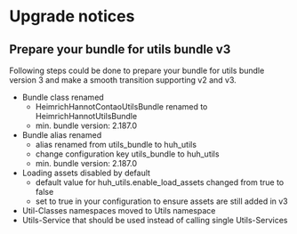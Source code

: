 # Upgrade notices

## Prepare your bundle for utils bundle v3

Following steps could be done to prepare your bundle for utils bundle version 3 and make a smooth transition supporting v2 and v3.

* Bundle class renamed
    - HeimrichHannotContaoUtilsBundle renamed to HeimrichHannotUtilsBundle
    - min. bundle version: 2.187.0
* Bundle alias renamed 
    - alias renamed from utils_bundle to huh_utils
    - change configuration key utils_bundle to huh_utils
    - min. bundle version: 2.187.0
* Loading assets disabled by default
    - default value for huh_utils.enable_load_assets changed from true to false
    - set to true in your configuration to ensure assets are still added in v3
* Util-Classes namespaces moved to Utils namespace
* Utils-Service that should be used instead of calling single Utils-Services